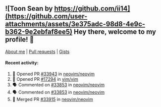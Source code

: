 ## ![Toon Sean by https://github.com/ii14](https://github.com/user-attachments/assets/3e375adc-98d8-4e9c-b362-9e2ebfaf8ee5) Hey there, welcome to my profile! 👋

[About me](https://seandewar.github.io/)
 | [Pull requests](https://github.com/search?p=1&q=author%3Aseandewar+is%3Apr)
 | [Gists](https://gist.github.com/seandewar)

#### Recent activity:

<!--START_SECTION:activity-->
1. 💪 Opened PR [#33943](https://github.com/neovim/neovim/pull/33943) in [neovim/neovim](https://github.com/neovim/neovim)
2. 💪 Opened PR [#17294](https://github.com/vim/vim/pull/17294) in [vim/vim](https://github.com/vim/vim)
3. 🗣 Commented on [#33853](https://github.com/neovim/neovim/issues/33853#issuecomment-2867616337) in [neovim/neovim](https://github.com/neovim/neovim)
4. 🗣 Commented on [#33853](https://github.com/neovim/neovim/issues/33853#issuecomment-2867453903) in [neovim/neovim](https://github.com/neovim/neovim)
5. 🎉 Merged PR [#33915](https://github.com/neovim/neovim/pull/33915) in [neovim/neovim](https://github.com/neovim/neovim)
<!--END_SECTION:activity-->
